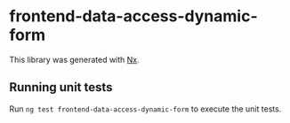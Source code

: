# frontend-data-access-dynamic-form

This library was generated with [Nx](https://nx.dev).

## Running unit tests

Run `ng test frontend-data-access-dynamic-form` to execute the unit tests.
